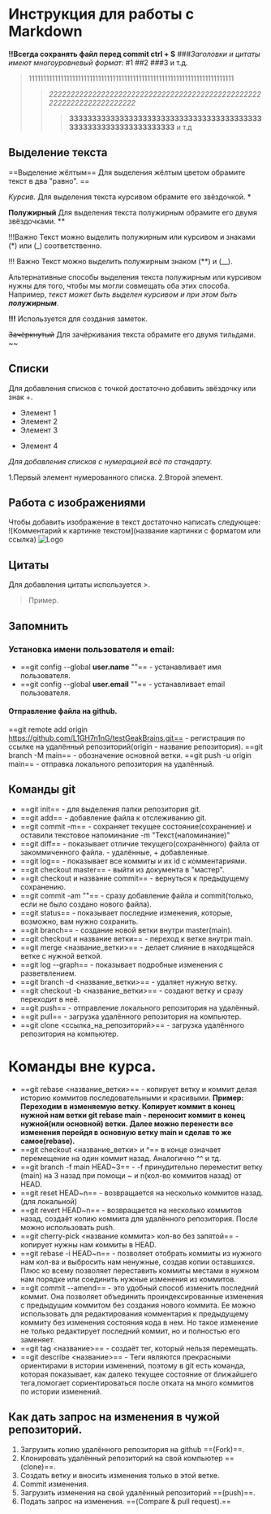 # Инструкция для работы с Markdown
**!!Всегда сохранять файл перед commit ctrl + S**
###_Заголовки и цитаты имеют многоуровневый формат:_
#1 
##2 
###3 и т.д.
>11111111111111111111111111111111111111111111111111111111111111111111111
>>_222222222222222222222222222222222222222222222222222222222222222222222_
>>>**33333333333333333333333333333333333333333333333333333333333333333**
и т.д

## Выделение текста

==Выделение жёлтым==
Для выделения жёлтым цветом обрамите текст в два "равно". ==

*Курсив.*
Для выделения текста курсивом обрамите его звёздочкой. *

**Полужирный**
Для выделения текста полужирным обрамите его двумя звёздочками. **

!!!Важно Текст можно выделить полужирным или курсивом и знаками (*) или (_) соответственно.

!!! Важно Текст можно выделить полужирным знаком (**) и (__).

Альтернативные способы выделения текста полужирным или курсивом нужны для того, чтобы мы могли совмещать оба этих способа. Например, _текст может быть выделен курсивом и при этом быть **полужирным**_.

__!!!__
Используется для создания заметок.

~~Зачёркнутый~~
Для зачёркивания текста обрамите его двумя тильдами. ~~

## Списки

Для добавления списков с точкой достаточно добавить звёздочку или знак +.
* Элемент 1
* Элемент 2
* Элемент 3
+ Элемент 4

*Для добавления списков с нумерацией всё по стандарту.*

1.Первый элемент нумерованного списка.
2.Второй элемент.

## Работа с изображениями

Чтобы добавить изображение в текст достаточно написать следующее:
![Комментарий к картинке текстом](название картинки с форматом или ссылка)
![Logo](markdown.png)

## Цитаты

Для добавления цитаты используется >.
>Пример.

## Запомнить
### Установка имени пользователя и email:
* ==git config --global **user.name** ""== - устанавливает имя пользователя.
* ==git config --global **user.email** ""== - устанавливает email пользователя.
#### Отправление файла на github.
==git remote add origin https://github.com/L1GH7n1nG/testGeakBrains.git== - регистрация по ссылке на удалённый репозиторий(origin - название репозитория).
==git branch -M main== - обозначение основной ветки.
==git push -u origin main== - отправка локального репозитория на удалённый.

## Команды git
* ==git init== - для выделения папки репозитория git.
* ==git add== - добавление файла к отслеживанию git.
* ==git commit -m== - сохраняет текущее состояние(сохранение) и оставили текстовое напоминание -m "Текст(напоминание)"
* ==git diff== - показывает отличие текущего(сохранённого) файла от закоммиченного файла. - удалённые, + добавленные.
* ==git log== - показывает все коммиты и их id с комментариями.
* ==git checkout master== - выйти из документа в "мастер".
* ==git checkout и название commit== - вернуться к предыдущему сохранению.
* ==git commit -am ""== - сразу добавление файла и commit(только, если не было создано нового файла).
* ==git status== - показывает последние изменения, которые, возможно, вам нужно сохранить.
* ==git branch== - создание новой ветки внутри master(main).
* ==git checkout и название ветки== - переход к ветке внутри main.
* ==git merge <название_ветки>== - делает слияние в находящейся ветке с нужной веткой.
* ==git log --graph== - показывает подробные изменения с разветвлением.
* ==git branch -d <название_ветки>== - удаляет нужную ветку.
* ==git checkout -b <название_ветки>== - создают ветку и сразу переходит в неё.
* ==git push== - отправление локального репозитория на удалённый.
* ==git pull== - загрузка удалённого репозитория на компьютер.
* ==git clone <ссылка_на_репозиторий>== - загрузка удалённого репозитория на компьютер.
# Команды вне курса.
* ==git rebase <название_ветки>== - копирует ветку и коммит делая историю коммитов последовательными и красивыми.
__Пример: Переходим в изменяемую ветку. Копирует коммит в конец нужной нам ветки git rebase main - переносит коммит в конец нужной(или основной) ветки. Далее можно перенести все изменения перейдя в основную ветку main и сделав то же самое(rebase).__
* ==git checkout <название_ветки> и ^== в конце означает перемещение на один коммит назад. Аналогично ^^ и тд.
* ==git branch -f main HEAD~3== - -f принудительно переместит ветку (main) на 3 назад при помощи ~ и n(кол-во коммитов назад) от HEAD.
* ==git reset HEAD~n== - возвращается на несколько коммитов назад. (для локальной)
* ==git revert HEAD~n== - возвращается на несколько коммитов назад, создаёт копию коммита для удалённого репозитория. После можно использовать push.
* ==git cherry-pick <название коммита> кол-во без запятой== - копирует нужны нам коммиты в HEAD.
* ==git rebase -i HEAD~n== - позволяет отобрать коммиты из нужного нам кол-ва и выбросить нам ненужные, создав копии оставшихся. Плюс ко всему позволяет переставить коммиты местами в нужном нам порядке или соединить нужные изменения из коммитов.
* ==git commit --amend== - это удобный способ изменить последний коммит. Она позволяет объединить проиндексированные изменения с предыдущим коммитом без создания нового коммита. Ее можно использовать для редактирования комментария к предыдущему коммиту без изменения состояния кода в нем. Но такое изменение не только редактирует последний коммит, но и полностью его заменяет.
* ==git tag <название>== - создаёт тег, который нельзя перемещать.
* ==git describe <название>== - Теги являются прекрасными ориентирами в истории изменений, поэтому в git есть команда, которая показывает, как далеко текущее состояние от ближайшего тега,помогает сориентироваться после отката на много коммитов по истории изменений.

## Как дать запрос на изменения в чужой репозиторий.
1. Загрузить копию удалённого репозитория на github ==(Fork)==.
2. Клонировать удалённый репозиторий на свой компьютер ==(clone)==.
3. Создать ветку и вносить изменения только в этой ветке.
4. Commit изменения.
5. Загрузить изменения на свой удалённый репозиторий ==(push)==.
6. Подать запрос на изменения. ==(Compare & pull request).==


















